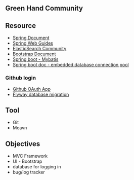 ## Green Hand Community

## Resource
- [Spring Document](https://spring.io/guides)
- [Spring Web Guides](https://spring.io/guides/gs/serving-web-content)
- [ElasticSearch Community](https://elasticsearch.cn/explore)
- [Bootstrap Document](https://v3.bootcss.com/getting-started/)
- [Spring boot - Mybatis](https://mybatis.org/spring-boot-starter/mybatis-spring-boot-autoconfigure/)
- [Spring boot doc - embedded database connection pool](https://docs.spring.io/spring-boot/docs/2.1.13.BUILD-SNAPSHOT/reference/html/boot-features-sql.html)

### Github login
- [Github OAuth App](https://developer.github.com/apps/building-oauth-apps/creating-an-oauth-app/)
- [Flyway database migration](https://flywaydb.org/getstarted/firststeps/maven)


## Tool
- Git
- Meavn

## Objectives
- MVC Framework
- UI - Bootstrap
- database for logging in
- bug/log tracker
